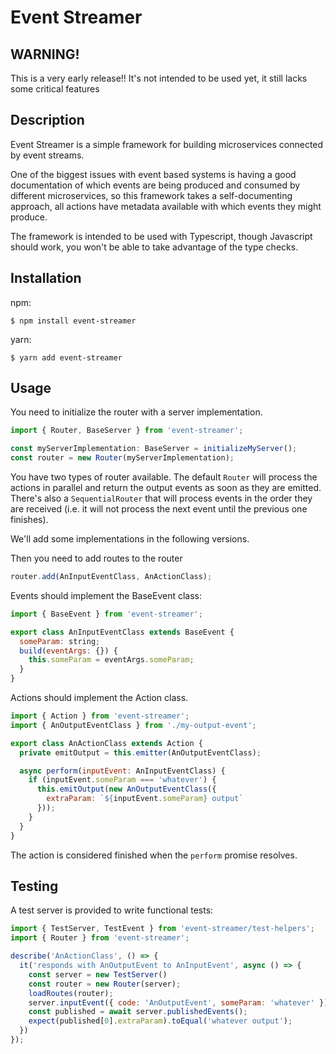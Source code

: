 # Event Streamer

## WARNING!
This is a very early release!! It's not intended to be used yet, it still lacks
some critical features

## Description
Event Streamer is a simple framework for building microservices connected by event
streams.

One of the biggest issues with event based systems is having a good documentation
of which events are being produced and consumed by different microservices, so
this framework takes a self-documenting approach, all actions have metadata
available with which events they might produce.

The framework is intended to be used with Typescript, though Javascript should
work, you won't be able to take advantage of the type checks.

## Installation
npm:
```
$ npm install event-streamer
```
yarn:
```
$ yarn add event-streamer
```

## Usage

You need to initialize the router with a server implementation.
```js
import { Router, BaseServer } from 'event-streamer';

const myServerImplementation: BaseServer = initializeMyServer();
const router = new Router(myServerImplementation);
```

You have two types of router available. The default `Router` will process the actions
in parallel and return the output events as soon as they are emitted. There's also
a `SequentialRouter` that will process events in the order they are received
(i.e. it will not process the next event until the previous one finishes).

We'll add some implementations in the following versions.

Then you need to add routes to the router

```js
router.add(AnInputEventClass, AnActionClass);
```

Events should implement the BaseEvent class:
```js
import { BaseEvent } from 'event-streamer';

export class AnInputEventClass extends BaseEvent {
  someParam: string;
  build(eventArgs: {}) {
    this.someParam = eventArgs.someParam;
  }
}
```

Actions should implement the Action class.
```js
import { Action } from 'event-streamer';
import { AnOutputEventClass } from './my-output-event';

export class AnActionClass extends Action {
  private emitOutput = this.emitter(AnOutputEventClass);

  async perform(inputEvent: AnInputEventClass) {
    if (inputEvent.someParam === 'whatever') {
      this.emitOutput(new AnOutputEventClass({
        extraParam: `${inputEvent.someParam} output`
      }));
    }
  }
}
```

The action is considered finished when the `perform` promise resolves.

## Testing

A test server is provided to write functional tests:

```js
import { TestServer, TestEvent } from 'event-streamer/test-helpers';
import { Router } from 'event-streamer';

describe('AnActionClass', () => {
  it('responds with AnOutputEvent to AnInputEvent', async () => {
    const server = new TestServer()
    const router = new Router(server);
    loadRoutes(router);
    server.inputEvent({ code: 'AnOutputEvent', someParam: 'whatever' });
    const published = await server.publishedEvents();
    expect(published[0].extraParam).toEqual('whatever output');
  })
});
```
